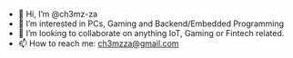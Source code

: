 - 👋 Hi, I’m @ch3mz-za
- 👀 I’m interested in PCs, Gaming and Backend/Embedded Programming
- 💞️ I’m looking to collaborate on anything IoT, Gaming or Fintech related.
- 📫 How to reach me: ch3mzza@gmail.com

<!---
ch3mz-za/ch3mz-za is a ✨ special ✨ repository because its `README.md` (this file) appears on your GitHub profile.
You can click the Preview link to take a look at your changes.
--->
